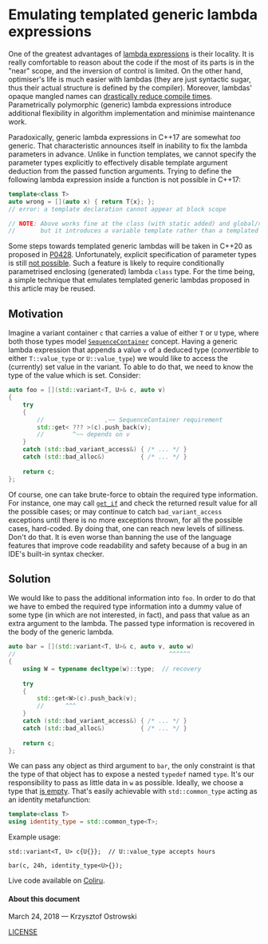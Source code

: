 
# Emulating templated generic lambda expressions

One of the greatest advantages of [lambda expressions](http://en.cppreference.com/w/cpp/language/lambda) is their locality. It is really comfortable to reason about the code if the most of its parts is in the "near" scope, and the inversion of control is limited. On the other hand, optimiser's life is much easier with lambdas (they are just syntactic sugar, thus their actual structure is defined by the compiler). Moreover, lambdas' opaque mangled names can [drastically reduce compile times](https://lists.boost.org/Archives/boost/2014/06/214215.php). Parametrically polymorphic (generic) lambda expressions introduce additional flexibility in algorithm implementation and minimise maintenance work.

Paradoxically, generic lambda expressions in C++17 are somewhat _too_ generic. That characteristic announces itself in inability to fix the lambda parameters in advance. Unlike in function templates, we cannot specify the parameter types explicitly to effectively disable template argument deduction from the passed function arguments. Trying to define the following lambda expression inside a function is not possible in C++17:

```c++
template<class T>
auto wrong = [](auto x) { return T{x}; };
// error: a template declaration cannot appear at block scope

// NOTE: Above works fine at the class (with static added) and global/namespace scopes,
//       but it introduces a variable template rather than a templated generic lambda.
```

Some steps towards templated generic lambdas will be taken in C++20 as proposed in [P0428](http://wg21.link/p0428). Unfortunately, explicit specification of parameter types is still [not possible](https://godbolt.org/g/t9S6iS). Such a feature is likely to require conditionally parametrised enclosing (generated) lambda `class` type. For the time being, a simple technique that emulates templated generic lambdas proposed in this article may be reused.

## Motivation

Imagine a variant container `c` that carries a value of either `T` or `U` type, where both those types model [`SequenceContainer`](http://en.cppreference.com/w/cpp/concept/SequenceContainer) concept. Having a generic lambda expression that appends a value `v` of a deduced type (_convertible_ to either `T::value_type` or `U::value_type`) we would like to access the (currently) set value in the variant. To able to do that, we need to know the type of the value which is set. Consider:

```c++
auto foo = [](std::variant<T, U>& c, auto v)
{
    try
    {
        //                 ,~~ SequenceContainer requirement
        std::get< ??? >(c).push_back(v);
        //        ^~~ depends on v
    }
    catch (std::bad_variant_access&) { /* ... */ }
    catch (std::bad_alloc&)          { /* ... */ }
    
    return c;
};
```

Of course, one can take brute-force to obtain the required type information. For instance, one may call [`get_if`](http://en.cppreference.com/w/cpp/utility/variant/get_if) and check the returned result value for all the possible cases; or may continue to catch `bad_variant_access` exceptions until there is no more exceptions thrown, for all the possible cases, hard-coded. By doing that, one can reach new levels of silliness. Don't do that. It is even worse than banning the use of the language features that improve code readability and safety because of a bug in an IDE's built-in syntax checker.

## Solution

We would like to pass the additional information into `foo`. In order to do that we have to embed the required type information into a dummy value of some type (in which are not interested, in fact), and pass that value as an extra argument to the lambda. The passed type information is recovered in the body of the generic lambda.

```c++
auto bar = [](std::variant<T, U>& c, auto v, auto w)
//                                           ^^^^^^
{
    using W = typename decltype(w)::type;  // recovery
    
    try
    {
        std::get<W>(c).push_back(v);
        //      ^^^
    }
    catch (std::bad_variant_access&) { /* ... */ }
    catch (std::bad_alloc&)          { /* ... */ }
    
    return c;
};
```

We can pass any object as third argument to `bar`, the only constraint is that the type of that object has to expose a nested `typedef` named `type`. It's our responsibility to pass as little data in `w` as possible. Ideally, we choose a type that [is empty](http://en.cppreference.com/w/cpp/types/is_empty). That's easily achievable with `std::common_type` acting as an identity metafunction:

```c++
template<class T>
using identity_type = std::common_type<T>;
```

Example usage:

```
std::variant<T, U> c{U{}};  // U::value_type accepts hours

bar(c, 24h, identity_type<U>{});
```

Live code available on [Coliru](http://coliru.stacked-crooked.com/a/c60d2c30bb6b1993).

#### About this document

March 24, 2018 &mdash; Krzysztof Ostrowski

[LICENSE](https://github.com/insooth/insooth.github.io/blob/master/LICENSE)

